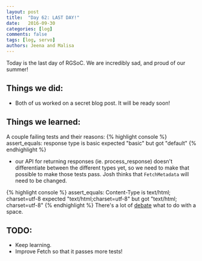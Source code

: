 ```yaml
---
layout: post
title:  "Day 62: LAST DAY!"
date:   2016-09-30
categories: [log]
comments: false
tags: [log, servo]
authors: Jeena and Malisa
---
```

Today is the last day of RGSoC. We are incredibly sad, and proud of our summer!

## Things we did:
- Both of us worked on a secret blog post. It will be ready soon!

## Things we learned:
A couple failing tests and their reasons:
{% highlight console %}
assert_equals: response type is basic expected "basic" but got "default"
{% endhighlight %}
- our API for returning responses (ie. process_response) doesn't differentiate between the different types yet, so we need to make that possible to make those tests pass. Josh thinks that `FetchMetadata` will need to be changed.

{% highlight console %}
assert_equals: Content-Type is text/html; charset=utf-8 expected "text/html;charset=utf-8" but got "text/html; charset=utf-8"
{% endhighlight %}
There's a lot of [debate](https://github.com/w3c/web-platform-tests/pull/2807) what to do with a space.

## TODO:
- Keep learning.
- Improve Fetch so that it passes more tests!
